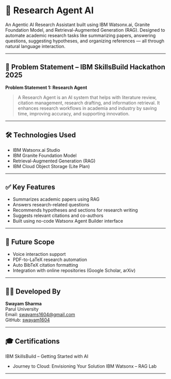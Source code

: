 # 🧠 Research Agent AI

An Agentic AI Research Assistant built using IBM Watsonx.ai, Granite Foundation Model, and Retrieval-Augmented Generation (RAG). Designed to automate academic research tasks like summarizing papers, answering questions, suggesting hypotheses, and organizing references — all through natural language interaction.

---

## 🚀 Problem Statement – IBM SkillsBuild Hackathon 2025

**Problem Statement 1: Research Agent**

> A Research Agent is an AI system that helps with literature review, citation management, research drafting, and information retrieval. It enhances research workflows in academia and industry by saving time, improving accuracy, and supporting innovation.

---

## 🛠️ Technologies Used

- IBM Watsonx.ai Studio
- IBM Granite Foundation Model
- Retrieval-Augmented Generation (RAG)
- IBM Cloud Object Storage (Lite Plan)

---

## ✅ Key Features

- Summarizes academic papers using RAG
- Answers research-related questions
- Recommends hypotheses and sections for research writing
- Suggests relevant citations and co-authors
- Built using no-code Watsonx Agent Builder interface

---

## 🔮 Future Scope

- Voice interaction support
- PDF-to-LaTeX research automation
- Auto BibTeX citation formatting
- Integration with online repositories (Google Scholar, arXiv)

---

## 👨‍💻 Developed By

**Swayam Sharma**  
Parul University  
Email: swayams1604@gmail.com  
GitHub: [swayam1604](https://github.com/swayam1604)

---

## 🎓 Certifications

IBM SkillsBuild – Getting Started with AI 
- Journey to Cloud: Envisioning Your Solution 
IBM Watsonx – RAG Lab 

---




